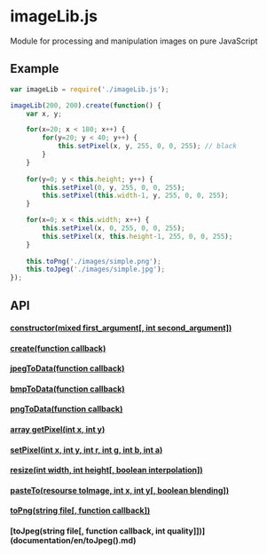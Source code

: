 # imageLib.js
Module for processing and manipulation images on pure JavaScript

## Example
```js
var imageLib = require('./imageLib.js');

imageLib(200, 200).create(function() {
    var x, y;

	for(x=20; x < 180; x++) {
		for(y=20; y < 40; y++) {
			this.setPixel(x, y, 255, 0, 0, 255); // black
		}
	}
	
	for(y=0; y < this.height; y++) {
		this.setPixel(0, y, 255, 0, 0, 255);
		this.setPixel(this.width-1, y, 255, 0, 0, 255);
	}

	for(x=0; x < this.width; x++) {
		this.setPixel(x, 0, 255, 0, 0, 255);
		this.setPixel(x, this.height-1, 255, 0, 0, 255);
	}
	
	this.toPng('./images/simple.png');
	this.toJpeg('./images/simple.jpg');
});
```

## API

#### [constructor(mixed first_argument[, int second_argument])](documentation/en/constructor.md)
#### [create(function callback)](documentation/en/create().md)
#### [jpegToData(function callback)](documentation/en/jpegToData().md)
#### [bmpToData(function callback)](documentation/en/bmpToData().md)
#### [pngToData(function callback)](documentation/en/pngToData().md)
#### [array getPixel(int x, int y)](documentation/en/getPixel().md)
#### [setPixel(int x, int y, int r, int g, int b, int a)](documentation/en/setPixel().md)
#### [resize(int width, int height[, boolean interpolation])](documentation/en/resize().md)
#### [pasteTo(resourse toImage, int x, int y[, boolean blending])](documentation/en/pasteTo().md)
#### [toPng(string file[, function callback])](documentation/en/toPng().md)
#### [toJpeg(string file[, function callback, int quality]])](documentation/en/toJpeg().md)
